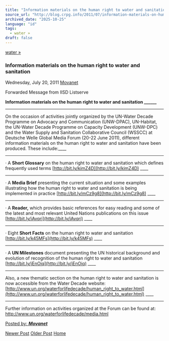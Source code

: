 ```yaml
---
title: "Information materials on the human right to water and sanitation | Center for Regulation, Policy and Governance (CRPG)"
source_url: "http://blog.crpg.info/2011/07/information-materials-on-human-right-to.html"
archived_date: "2025-10-25"
language: "id"
tags:
  - water »
draft: false
---
```


[water »](http://blog.crpg.info/search/label/water)

###  Information materials on the human right to water and sanitation 

Wednesday, July 20, 2011  [ Movanet ](https://www.blogger.com/profile/10356608562678830076 "author profile")

Forwarded Message from IISD Listserve

  


**Information materials on the human right to water and sanitation ______**

____

On the occasion of activities jointly organized by the UN-Water Decade Programme on Advocacy and Communication (UNW-DPAC), UN-Habitat, the UN-Water Decade Programme on Capacity Development (UNW-DPC) and the Water Supply and Sanitation Collaborative Council (WSSCC) at Deutsche Welle Global Media Forum (20-22 June 2011), different information materials on the human right to water and sanitation have been produced. These include:____

____

· A **Short Glossary** on the human right to water and sanitation which defines frequently used terms [http://bit.ly/kimZ4D](http://bit.ly/kimZ4D) ____

____

· A **Media Brief** presenting the current situation and some examples illustrating how the human right to water and sanitation is being implemented in practice [http://bit.ly/mCz9g8](http://bit.ly/mCz9g8) ____

____

· A **Reader,** which provides basic references for easy reading and some of the latest and most relevant United Nations publications on this issue [http://bit.ly/iAvqri](http://bit.ly/iAvqri) ____

____

· Eight **Short Facts** on the human right to water and sanitation [http://bit.ly/k45MFs](http://bit.ly/k45MFs) ____

____

· A **UN Milestones** document presenting the UN historical background and evolution of recognition of the human right to water and sanitation [http://bit.ly/jEnOiq](http://bit.ly/jEnOiq) ____

____

Also, a new thematic section on the human right to water and sanitation is now accessible from the Water Decade website: [http://www.un.org/waterforlifedecade/human_right_to_water.html](http://www.un.org/waterforlifedecade/human_right_to_water.html) ____

____

Further information on activities organized at the Forum can be found at: <http://www.un.org/waterforlifedecade/media.html>

[ Posted by: _**Movanet**_ ](https://www.blogger.com/profile/10356608562678830076 "author profile")

[ ](https://www.blogger.com/email-post/1800407982648215581/5088538829771779733 "Email Post") [ ](https://www.blogger.com/post-edit.g?blogID=1800407982648215581&postID=5088538829771779733&from=pencil "Edit Post")

[Newer Post](http://blog.crpg.info/2011/07/anti-privatization-debate-opaque-rules.html "Newer Post") [Older Post](http://blog.crpg.info/2011/07/spicing-up-court-with-some.html "Older Post") [Home](http://blog.crpg.info/)
